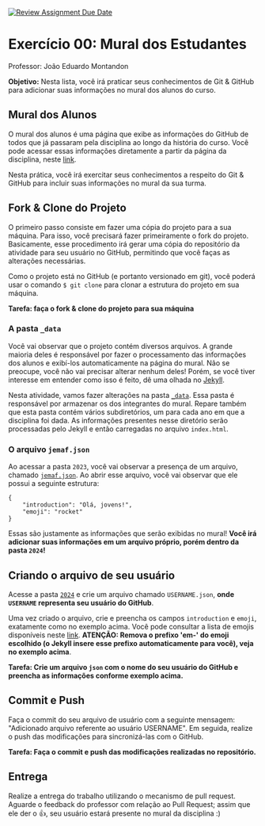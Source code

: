[![Review Assignment Due Date](https://classroom.github.com/assets/deadline-readme-button-24ddc0f5d75046c5622901739e7c5dd533143b0c8e959d652212380cedb1ea36.svg)](https://classroom.github.com/a/fbifata4)
# Exercício 00: Mural dos Estudantes 

Professor: João Eduardo Montandon

**Objetivo:** Nesta lista, você irá praticar seus conhecimentos de Git & GitHub para adicionar suas informações no mural dos alunos do curso.
## Mural dos Alunos

O mural dos alunos é uma página que exibe as informações do GitHub de todos que já passaram pela disciplina ao longo da história do curso.
Você pode acessar essas informações diretamente a partir da página da disciplina, neste [link](https://coltec-daw.github.io/students/).

Nesta prática, você irá exercitar seus conhecimentos a respeito do Git & GitHub para incluir suas informações no mural da sua turma.


## Fork & Clone do Projeto

O primeiro passo consiste em fazer uma cópia do projeto para a sua máquina.
Para isso, você precisará fazer primeiramente o fork do projeto. 
Basicamente, esse procedimento irá gerar uma cópia do repositório da atividade para seu usuário no GitHub, permitindo que você faças as alterações necessárias.

Como o projeto está no GitHub (e portanto versionado em git), você poderá usar o comando `$ git clone` para clonar a estrutura do projeto em sua máquina.

**Tarefa: faça o fork & clone do projeto para sua máquina**

### A pasta `_data`

Você vai observar que o projeto contém diversos arquivos.
A grande maioria deles é responsável por fazer o processamento das informações dos alunos e exibí-los automaticamente na página do mural.
Não se preocupe, você não vai precisar alterar nenhum deles! 
Porém, se você tiver interesse em entender como isso é feito, dê uma olhada no [Jekyll](https://jekyllrb.com/).

Nesta atividade, vamos fazer alterações na pasta [`_data`](_data/).
Essa pasta é responsável por armazenar os dos integrantes do mural. 
Repare também que esta pasta contém vários subdiretórios, um para cada ano em que a disciplina foi dada.
As informações presentes nesse diretório serão processadas pelo Jekyll e então carregadas no arquivo `index.html`.

### O arquivo `jemaf.json`

Ao acessar a pasta `2023`, você vai observar a presença de um arquivo, chamado [`jemaf.json`](_data/2023/jemaf.json).
Ao abrir esse arquivo, você vai observar que ele possui a seguinte estrutura: 

```
{
    "introduction": "Olá, jovens!",
    "emoji": "rocket"
}
```

Essas são justamente as informações que serão exibidas no mural!
**Você irá adicionar suas informações em um arquivo próprio, porém dentro da pasta `2024`!**

## Criando o arquivo de seu usuário

Acesse a pasta [`2024`](_data/2024) e crie um arquivo chamado `USERNAME.json`, **onde `USERNAME` representa seu usuário do GitHub**.

Uma vez criado o arquivo, crie e preencha os campos `introduction` e `emoji`, exatamente como no exemplo acima.
Você pode consultar a lista de emojis disponíveis neste [link](https://emoji-css.afeld.me/).
**ATENÇÃO: Remova o prefixo 'em-' do emoji escolhido (o Jekyll insere esse prefixo automaticamente para você), veja no exemplo acima**.

**Tarefa: Crie um arquivo `json` com o nome do seu usuário do GitHub e preencha as informações conforme exemplo acima.**

## Commit e Push

Faça o commit do seu arquivo de usuário com a seguinte mensagem: "Adicionado arquivo referente ao usuário USERNAME".
Em seguida, realize o push das modificações para sincronizá-las com o GitHub.


**Tarefa: Faça o commit e push das modificações realizadas no repositório.**

## Entrega

Realize a entrega do trabalho utilizando o mecanismo de pull request.
Aguarde o feedback do professor com relação ao Pull Request; assim que ele der o :+1:, seu usuário estará presente no mural da disciplina :)
